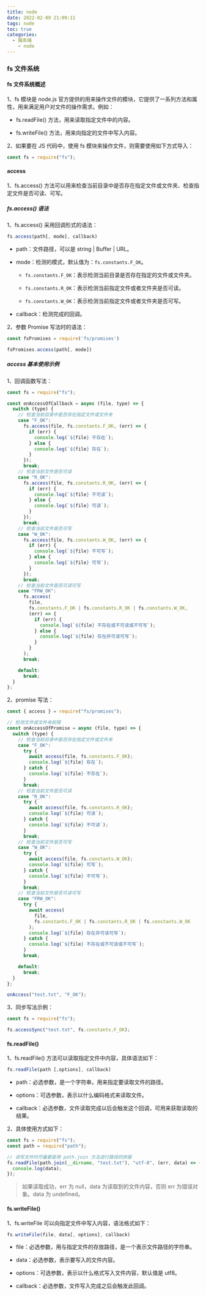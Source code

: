 ```yaml
---
title: node
date: 2022-02-09 21:09:11
tags: node
toc: true
categories:
  - 服务端
    - node
---
```


### fs 文件系统

#### fs 文件系统概述

1、fs 模块是 node.js 官方提供的用来操作文件的模块，它提供了一系列方法和属性，用来满足用户对文件的操作需求。例如：

- fs.readFile() 方法，用来读取指定文件中的内容。

- fs.writeFile() 方法，用来向指定的文件中写入内容。

2、如果要在 JS 代码中，使用 fs 模块来操作文件，则需要使用如下方式导入：

```js
const fs = require("fs");
```

#### access

1、fs.access() 方法可以用来检查当前目录中是否存在指定文件或文件夹、检查指定文件是否可读、可写。

##### fs.access() 语法

1、fs.access() 采用回调形式的语法：

```js
fs.access(path[, mode], callback)
```

- path：文件路径，可以是 string | Buffer | URL。

- mode：检测的模式，默认值为：`fs.constants.F_OK`。

  - `fs.constants.F_OK`：表示检测当前目录是否存在指定的文件或文件夹。

  - `fs.constants.R_OK`：表示检测当前指定文件或者文件夹是否可读。

  - `fs.constants.W_OK`：表示检测当前指定文件或者文件夹是否可写。

- callback：检测完成的回调。

2、参数 Promise 写法时的语法：

```js
const fsPromises = require('fs/promises')

fsPromises.access(path[, mode])
```

##### access 基本使用示例

1、回调函数写法：

```js
const fs = require("fs");

const onAccessOfCallback = async (file, type) => {
  switch (type) {
    // 检查当前目录中是否存在指定文件或文件夹
    case "F_OK":
      fs.access(file, fs.constants.F_OK, (err) => {
        if (err) {
          console.log(`${file} 不存在`);
        } else {
          console.log(`${file} 存在`);
        }
      });
      break;
    // 检查当前文件是否可读
    case "R_OK":
      fs.access(file, fs.constants.R_OK, (err) => {
        if (err) {
          console.log(`${file} 不可读`);
        } else {
          console.log(`${file} 可读`);
        }
      });
      break;
    // 检查当前文件是否可写
    case "W_OK":
      fs.access(file, fs.constants.W_OK, (err) => {
        if (err) {
          console.log(`${file} 不可写`);
        } else {
          console.log(`${file} 可写`);
        }
      });
      break;
    // 检查当前文件是否可读可写
    case "FRW_OK":
      fs.access(
        file,
        fs.constants.F_OK | fs.constants.R_OK | fs.constants.W_OK,
        (err) => {
          if (err) {
            console.log(`${file} 不存在或不可读或不可写`);
          } else {
            console.log(`${file} 存在并可读可写`);
          }
        }
      );
      break;

    default:
      break;
  }
};
```

2、promise 写法：

```js
const { access } = require("fs/promises");

// 检测文件或文件夹权限
const onAccessOfPromise = async (file, type) => {
  switch (type) {
    // 检查当前目录中是否存在指定文件或文件夹
    case "F_OK":
      try {
        await access(file, fs.constants.F_OK);
        console.log(`${file} 存在`);
      } catch {
        console.log(`${file} 不存在`);
      }
      break;
    // 检查当前文件是否可读
    case "R_OK":
      try {
        await access(file, fs.constants.R_OK);
        console.log(`${file} 可读`);
      } catch {
        console.log(`${file} 不可读`);
      }
      break;
    // 检查当前文件是否可写
    case "W_OK":
      try {
        await access(file, fs.constants.W_OK);
        console.log(`${file} 可写`);
      } catch {
        console.log(`${file} 不可写`);
      }
      break;
    // 检查当前文件是否可读可写
    case "FRW_OK":
      try {
        await access(
          file,
          fs.constants.F_OK | fs.constants.R_OK | fs.constants.W_OK
        );
        console.log(`${file} 存在并可读可写`);
      } catch {
        console.log(`${file} 不存在或不可读或不可写`);
      }
      break;

    default:
      break;
  }
};

onAccess("test.txt", "F_OK");
```

3、同步写法示例：

```js
const fs = require("fs");

fs.accessSync("test.txt", fs.constants.F_OK);
```

#### fs.readFile()

1、fs.readFile() 方法可以读取指定文件中内容，具体语法如下：

```js
fs.readFile(path [,options], callback)
```

- path：必选参数，是一个字符串，用来指定要读取文件的路径。

- options：可选参数，表示以什么编码格式来读取文件。

- callback：必选参数，文件读取完成以后会触发这个回调，可用来获取读取的结果。

2、具体使用方式如下：

```js
const fs = require("fs");
const path = require("path");

// 读写文件时尽量都是用 path.join 方法进行路径的拼接
fs.readFile(path.join(__dirname, "test.txt"), "utf-8", (err, data) => {
  console.log(data);
});
```

> 如果读取成功，err 为 null，data 为读取到的文件内容，否则 err 为错误对象。data 为 undefined。

#### fs.writeFile()

1、fs.writeFile 可以向指定文件中写入内容，语法格式如下：

```js
fs.writeFile(file, data[, options], callback)
```

- file：必选参数，用与指定文件的存放路径，是一个表示文件路径的字符串。

- data：必选参数，表示要写入的文件内容。

- options：可选参数，表示以什么格式写入文件内容，默认值是 utf8。

- callback：必选参数，文件写入完成之后会触发此回调。
